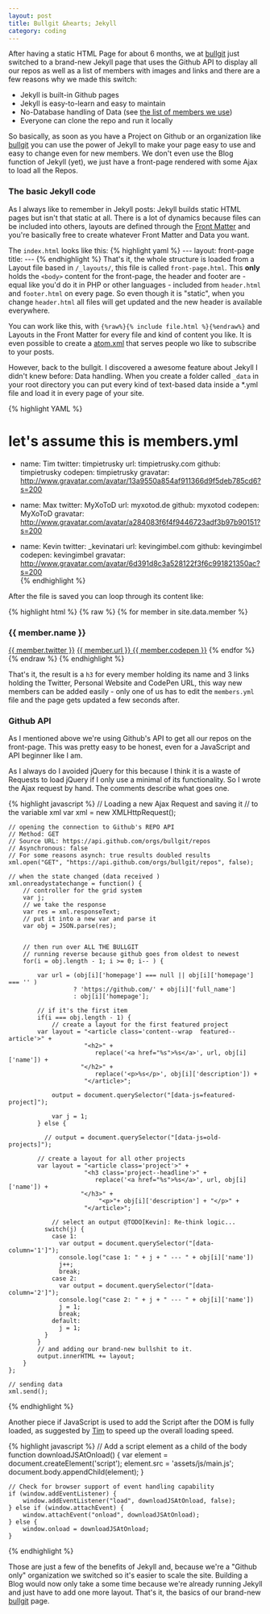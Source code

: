 ```yaml
---
layout: post
title: Bullgit &hearts; Jekyll
category: coding
---
```


After having a static HTML Page for about 6 months, we at [bullgit](http://bullg.it) just switched to a brand-new Jekyll page that uses the Github API to display all our repos as well as a list of members with images and links and there are a few reasons why we made this switch:

* Jekyll is built-in Github pages
* Jekyll is easy-to-learn and easy to maintain
* No-Database handling of Data (see [the list of members we use](https://github.com/bullgit/bullgit.github.io/blob/master/_data/members.yml))
* Everyone can clone the repo and run it locally

So basically, as soon as you have a Project on Github or an organization like [bullgit](http://twitter.com/bullgit) you can use the power of Jekyll to make your page easy to use and easy to change even for new members. We don't even use the Blog function of Jekyll (yet), we just have a front-page rendered with some Ajax to load all the Repos. 

### The basic Jekyll code

As I always like to remember in Jekyll posts: Jekyll builds static HTML pages but isn't that static at all. There is a lot of dynamics because files can be included into others, layouts are defined through the [Front Matter](http://kevingimbel.com/jekyll-guide/first-page/) and you're basically free to create whatever Front Matter and Data you want. 

The `index.html` looks like this:
{% highlight yaml %}
    ---
    layout: front-page
    title: 
    ---
{% endhighlight %}
That's it, the whole structure is loaded from a Layout file based in `/_layouts/`, this file is called `front-page.html`. This **only** holds the `<body>` content for the front-page, the header and footer are - equal like you'd do it in PHP or other languages - included from `header.html` and `footer.html` on every page. So even though it is "static", when you change `header.html` all files will get updated and the new header is available everywhere.

You can work like this, with `{%raw%}{% include file.html %}{%endraw%}` and Layouts in the Front Matter for every file and kind of content you like. It is even possible to create a [atom.xml](http://kevingimbel.com/atom.xml) that serves people wo like to subscribe to your posts. 

However, back to the bullgit. I discovered a awesome feature about Jekyll I didn't knew before: Data handling. When you create a folder called `_data` in your root directory you can put every kind of text-based data inside a *.yml file and load it in every page of your site.

{% highlight YAML %}
# let's assume this is members.yml
- name: Tim
  twitter: timpietrusky
  url: timpietrusky.com
  github: timpietrusky
  codepen: timpietrusky
  gravatar: http://www.gravatar.com/avatar/13a9550a854af911366d9f5deb785cd6?s=200

- name: Max
  twitter: MyXoToD
  url: myxotod.de
  github: myxotod
  codepen: MyXoToD
  gravatar: http://www.gravatar.com/avatar/a284083f6f4f9446723adf3b97b90151?s=200

- name: Kevin
  twitter: _kevinatari
  url: kevingimbel.com
  github: kevingimbel
  codepen: kevingimbel
  gravatar: http://www.gravatar.com/avatar/6d391d8c3a528122f3f6c991821350ac?s=200  
{% endhighlight %}

After the file is saved you can loop through its content like:

{% highlight html %}
{% raw %}
{% for member in site.data.member %}
    <h3>{{ member.name }}</h3>
    <a href="https://twitter.com/{{member.twitter}}">{{ member.twitter }}</a>
    <a href="{{ member.url }}"> {{ member.url }} </a>
    <a href="http://codepen.io/{{ member.codepen }}">{{ member.codepen }}</a>
{% endfor %}
{% endraw %}
{% endhighlight %}

That's it, the result is a `h3` for every member holding its name and 3 links holding the Twitter, Personal Website and CodePen URL, this way new members can be added easily - only one of us has to edit the `members.yml` file and the page gets updated a few seconds after.

### Github API

As I mentioned above we're using Github's API to get all our repos on the front-page. This was pretty easy to be honest, even for a JavaScript and API beginner like I am. 

As I always do I avoided jQuery for this because I think it is a waste of Requests to load jQuery if I only use a minimal of its functionality. So I wrote the Ajax request by hand. The comments describe what goes one. 

{% highlight javascript %}
    // Loading a new Ajax Request and saving it
    // to the variable xml
    var xml = new XMLHttpRequest();

    // opening the connection to Github's REPO API
    // Method: GET
    // Source URL: https://api.github.com/orgs/bullgit/repos
    // Asynchronous: false 
    // For some reasons asynch: true results doubled results
    xml.open("GET", "https://api.github.com/orgs/bullgit/repos", false);

    // when the state changed (data received )
    xml.onreadystatechange = function() {
        // controller for the grid system
        var j;
        // we take the response
        var res = xml.responseText;
        // put it into a new var and parse it 
        var obj = JSON.parse(res);

        
        // then run over ALL THE BULLGIT
        // running reverse because github goes from oldest to newest
        for(i = obj.length - 1; i >= 0; i-- ) {

            var url = (obj[i]['homepage'] === null || obj[i]['homepage'] === '' )
                      ? 'https://github.com/' + obj[i]['full_name'] 
                      : obj[i]['homepage']; 

            // if it's the first item
            if(i === obj.length - 1) {
                // create a layout for the first featured project
            var layout = "<article class='content--wrap  featured--article'>" +
                         "<h2>" +
                            replace('<a href="%s">%s</a>', url, obj[i]['name']) + 
                        "</h2>" +
                            replace('<p>%s</p>', obj[i]['description']) +
                         "</article>";

                output = document.querySelector("[data-js=featured-project]"); 

                var j = 1;               
            } else {

              // output = document.querySelector("[data-js=old-projects]");

            // create a layout for all other projects
            var layout = "<article class='project'>" +
                         "<h3 class='project--headline'>" +
                            replace('<a href="%s">%s</a>', url, obj[i]['name']) + 
                        "</h3>" +
                             "<p>"+ obj[i]['description'] + "</p>" +
                         "</article>";

                // select an output @TODO[Kevin]: Re-think logic...
              switch(j) {
                case 1:
                  var output = document.querySelector("[data-column='1']");
                  console.log("case 1: " + j + " --- " + obj[i]['name'])
                  j++;
                  break;
                case 2:
                  var output = document.querySelector("[data-column='2']");
                  console.log("case 2: " + j + " --- " + obj[i]['name'])
                  j = 1;
                  break;
                default:
                  j = 1;
              }  
            }       
            // and adding our brand-new bullshit to it.
            output.innerHTML += layout;
        }
    };

    // sending data
    xml.send();
{% endhighlight %}

Another piece if JavaScript is used to add the Script after the DOM is fully loaded, as suggested by [Tim](http://twitter.com/timpietrusky) to speed up the overall loading speed. 

{% highlight javascript %}
    // Add a script element as a child of the body
    function downloadJSAtOnload() {
        var element = document.createElement('script');
        element.src = 'assets/js/main.js';
        document.body.appendChild(element);
    }

    // Check for browser support of event handling capability
    if (window.addEventListener) {
        window.addEventListener("load", downloadJSAtOnload, false);
    } else if (window.attachEvent) {
        window.attachEvent("onload", downloadJSAtOnload);
    } else {
        window.onload = downloadJSAtOnload;
    }
{% endhighlight %}

Those are just a few of the benefits of Jekyll and, because we're a "Github only" organization we switched so it's easier to scale the site. Building a Blog would now only take a some time because we're already running Jekyll and just have to add one more layout. That's it, the basics of our brand-new [bullgit](http://bullg.it) page.